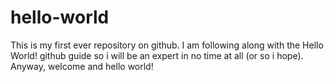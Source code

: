 # hello-world
This is my first ever repository on github. I am following along with the Hello World! github guide so i will be an expert in no time at all (or so i hope). Anyway, welcome and hello world!

